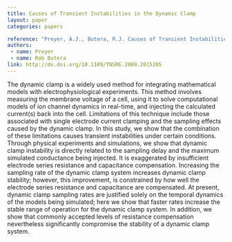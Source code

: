 ```yaml
---
title: Causes of Transient Instabilities in the Dynamic Clamp
layout: paper
categories: papers

reference: "Preyer, A.J., Butera, R.J. Causes of Transient Instabilities in the Dynamic Clamp (2009) IEEE Transactions on Neural Systems and Rehabilitation Engineering, 17 (2): 190-198."
authors: 
 - name: Preyer
 - name: Rob Butera
link: http://dx.doi.org/10.1109/TNSRE.2009.2015205
---
```


The dynamic clamp is a widely used method for integrating mathematical models with electrophysiological experiments. This method involves measuring the membrane voltage of a cell, using it to solve computational models of ion channel dynamics in real-time, and injecting the calculated current(s) back into the cell. Limitations of this technique include those associated with single electrode current clamping and the sampling effects caused by the dynamic clamp. In this study, we show that the combination of these limitations causes transient instabilities under certain conditions. Through physical experiments and simulations, we show that dynamic clamp instability is directly related to the sampling delay and the maximum simulated conductance being injected. It is exaggerated by insufficient electrode series resistance and capacitance compensation. Increasing the sampling rate of the dynamic clamp system increases dynamic clamp stability; however, this improvement, is constrained by how well the electrode series resistance and capacitance are compensated. At present, dynamic clamp sampling rates are justified solely on the temporal dynamics of the models being simulated; here we show that faster rates increase the stable range of operation for the dynamic clamp system. In addition, we show that commonly accepted levels of resistance compensation nevertheless significantly compromise the stability of a dynamic clamp system.
